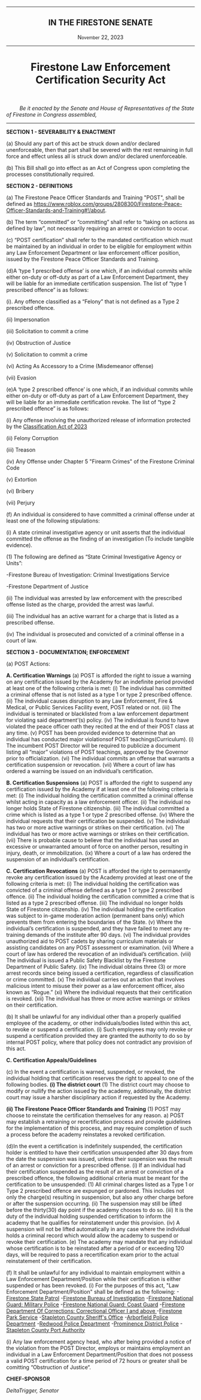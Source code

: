 <div align="center">
 
---
 
<h2>IN THE FIRESTONE SENATE</h2>

<p>N<small>ovember</small> 22, 2023</p>

 
---
 
<h1><b>Firestone Law Enforcement Certification Security Act</b></h1>

 
</div>

<br/>
 
&nbsp;&nbsp;&nbsp;&nbsp;&nbsp;&nbsp;&nbsp;&nbsp; *Be it enacted by the Senate and House of Representatives of the State of Firestone in Congress assembled,*

---

**SECTION 1 - SEVERABILITY & ENACTMENT**

(a) Should any part of this act be struck down and/or declared unenforceable, then that part shall be severed with the rest remaining in full force and effect unless all is struck down and/or declared unenforceable.

(b) This Bill shall go into effect as an Act of Congress upon completing the processes constitutionally required. 

**SECTION 2 - DEFINITIONS**

(a) The Firestone Peace Officer Standards and Training "POST", shall be defined as https://www.roblox.com/groups/2808300/Firestone-Peace-Officer-Standards-and-Training#!/about.

(b) The term “committed” or “committing” shall refer to “taking on actions as defined by law”, not necessarily requiring an arrest or conviction to occur.

(c) “POST certification” shall refer to the mandated certification which must be maintained by an individual in order to be eligible for employment within any Law Enforcement Department or law enforcement officer position, issued by the Firestone Peace Officer Standards and Training.

(d)A ‘type 1 prescribed offense’ is one which, if an individual commits while either on-duty or off-duty as part of a Law Enforcement Department, they will be liable for an immediate certification suspension.
The list of “type 1 prescribed offence” is as follows:

(i). Any offence classified as a “Felony” that is not defined
as a Type 2 prescribed offence.

(ii) Impersonation

(iii) Solicitation to commit a crime

(iv) Obstruction of Justice

(v) Solicitation to commit a crime

(vi) Acting As Accessory to a Crime (Misdemeanor offense)

(vii) Evasion


(e)A ‘type 2 prescribed offence’ is one which, if an individual commits while either on-duty or off-duty as part of a Law Enforcement Department, they will be liable for an immediate certification revoke.
The list of “type 2 prescribed offence” is as follows:

(i) Any offense involving the unauthorized release of information protected by the [Classification Act of 2023](https://forums.stateoffirestone.com/t/classification-act-of-2023/25137)

(ii) Felony Corruption

(iii) Treason

(iv) Any Offense under Chapter 5 "Firearm Crimes" of the Firestone Criminal Code

(v) Extortion

(vi) Bribery

(vii) Perjury

(f) An individual is considered to have committed a criminal offense under at least one of the following stipulations:

(i) A state criminal investigative agency or unit asserts that the individual committed the offense as the finding of an investigation (To include tangible evidence).

(1) The following are defined as “State Criminal Investigative Agency or Units”:

-Firestone Bureau of Investigation: Criminal Investigations Service

-Firestone Department of Justice

(ii) The individual was arrested by law enforcement with the prescribed offense listed as the charge, provided the arrest was lawful.

(iii) The individual has an active warrant for a charge that is listed as a prescribed offense.

(iv) The individual is prosecuted and convicted of a criminal offense in a court of law.

**SECTION 3 - DOCUMENTATION; ENFORCEMENT**

(a) POST Actions:

**A. Certification Warnings**
(a) POST is afforded the right to issue a warning on any certification issued by the Academy for an indefinite period provided at least one of the following criteria is
met:
(i) The individual has committed a criminal offense that is not listed as a type 1 or type 2 prescribed offence.
(ii) The individual causes disruption to any Law Enforcement, Fire & Medical, or Public Services Facility event, POST related or not.
(iii) The individual is terminated or blacklisted from a law enforcement department for violating said department’(s) policy.
(iv) The individual is found to have violated the peace officer oath they recited at the end of their POST class at any time.
(v) POST has been provided evidence to determine that an individual has conducted major violationsof POST teachings(Curriculum).
(i) The incumbent POST Director will be required to publicize a document listing all “major” violations of POST teachings, approved by the Governor prior to officialization.
(vi) The individual commits an offense that warrants a certification suspension or revocation.
(vii) Where a court of law has ordered a warning be issued on an individual’s certification.

**B. Certification Suspensions**
(a) POST is afforded the right to suspend any certification issued by the Academy if at least one of the following criteria is met:
(i) The individual holding the certification committed a criminal offense whilst acting in capacity as a law enforcement officer.
(ii) The individual no longer holds State of Firestone citizenship.
(iii) The individual committed a crime which is listed as a type 1 or type 2 prescribed offense.
(iv) Where the individual requests that their certification be suspended.
(v) The individual has two or more active warnings or strikes on their certification.
(vi) The individual has two or more active warnings or strikes on their certification.
(vii) There is probable cause to believe that the individual has used an excessive or unwarranted amount of force on another person, resulting in injury, death, or immobilization.
(ix) Where a court of a law has ordered the suspension of an individual’s certification.

**C. Certification Revocations**
(a) POST is afforded the right to permanently revoke any certification issued by the Academy provided at least one of the following criteria is met:
(i) The individual holding the certification was convicted of a criminal offense defined as a type 1 or type 2 prescribed offence.
(ii) The individual holding the certification committed a crime that is listed as a type 2 prescribed offense.
(iii) The individual no longer holds State of Firestone citizenship.
(iv) The individual holding the certification was subject to in-game moderation action (permanent bans only) which prevents them from entering the boundaries of the State.
(v) Where the individual’s certification is suspended, and they have failed to meet any re-training demands of the institute after 90 days.
(vi) The individual provides unauthorized aid to POST cadets by sharing curriculum materials or assisting candidates on any POST assessment or examination.
(vii) Where a court of law has ordered the revocation of an individual’s certification.
(viii) The individual is issued a Public Safety Blacklist by the Firestone Department of Public Safety.
(ix) The individual obtains three (3) or more arrest records since being issued a certification, regardless of classification or crime committed.
(x) The individual carries out an action that involves malicious intent to misuse their power as a law enforcement officer, also known as “Rogue.”
(xi) Where the individual requests that their certification is revoked.
(xii) The individual has three or more active warnings or strikes on their certification.

(b) It shall be unlawful for any individual other than a properly qualified employee of the academy, or other individuals/bodies listed within this act, to revoke or suspend a certification.
(i) Such employees may only revoke or suspend a certification provided they are granted the authority to do so by internal POST policy, where that policy does not contradict any provision of this act.

**C. Certification Appeals/Guidelines**

(c) In the event a certification is warned, suspended, or revoked, the individual holding that certification reserves the right to appeal to one of the following bodies.
**(i) The district court**
(1) The district court may choose to modify or nullify the action issued by the academy, additionally, the district court may issue a harsher disciplinary action if requested by the Academy.

**(ii) The Firestone Peace Officer Standards and Training**
(1) POST may choose to reinstate the certification themselves for any reason.
a) POST may establish a retraining or recertification process and provide guidelines for the implementation of this process, and may require completion of such a process before the academy reinstates a revoked certification.

(d)In the event a certification is indefinitely suspended, the certification holder is entitled to have their certification unsuspended after 30 days from the date the suspension was issued, unless their suspension was the result of an arrest or conviction for a prescribed offense.
(i) If an individual had their certification suspended as the result of an arrest or conviction of a prescribed offence, the following additional criteria must be meant for the certification to be unsuspended:
(1) All criminal charges listed as a Type 1 or Type 2 prescribed offence are expunged or pardoned. This includes not only the charge(s) resulting in suspension, but also any other charge before or after the suspension occurring.
(ii) The suspension may still be lifted before the thirty(30) day point if the academy chooses to do so.
(iii) It is the duty of the individual holding suspended certification to inform the academy that he qualifies for reinstatement under this provision.
(iv) A suspension will not be lifted automatically in any case where the individual holds a criminal record which would allow the academy to suspend or revoke their certification.
(e) The academy may mandate that any individual whose certification is to be reinstated after a period of or exceeding 120 days, will be required to pass a recertification exam prior to the actual reinstatement of their certification.

(f) It shall be unlawful for any individual to maintain employment within a Law Enforcement Department/Position while their certification is either suspended or has been revoked.
(i) For the purposes of this act, "Law Enforcement Department/Position" shall be defined as the following:
-[Firestone State Patrol](https://www.roblox.com/groups/2803364/Firestone-State-Patrol)
-[Firestone Bureau of Investigation](https://www.roblox.com/groups/3411434/Firestone-Bureau-of-Investigation)
-[Firestone National Guard: Military Police](https://www.roblox.com/groups/5758776/FNG-Military-Police)
-[Firestone National Guard: Coast Guard](https://www.roblox.com/groups/3189753/FNG-Coast-Guard)
-[Firestone Department Of Corrections: Correctional Officer I and above ](https://www.roblox.com/groups/2807789/Firestone-Department-of-Corrections)
-[Firestone Park Service](https://www.roblox.com/groups/5684663/Firestone-Park-Service)
-[Stapleton County Sheriff's Office](https://www.roblox.com/groups/2805388/Stapleton-County-Sheriffs-Office)
-[Arborfield Police Department](https://www.roblox.com/groups/14089278/Arborfield-Police-Department)
-[Redwood Police Department](https://www.roblox.com/groups/14725251/Redw-od-Police-Department)
-[Prominence District Police](https://www.roblox.com/groups/4431799/Prominence-District-Police)
-[Stapleton County Port Authority](https://www.roblox.com/groups/11324038/Stapleton-County-Port-Authority)

(i) Any law enforcement agency head, who after being provided a notice of the violation from the POST Director, employs or maintains employment an individual in a Law Enforcement Department/Position that does not possess a valid POST certification for a time period of 72 hours or greater shall be comitting “Obstruction of Justice“.


**CHIEF-SPONSOR**

*DeltaTrigger, Senator*

